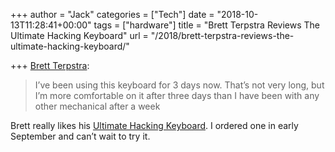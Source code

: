+++
author = "Jack"
categories = ["Tech"]
date = "2018-10-13T11:28:41+00:00"
tags = ["hardware"]
title = "Brett Terpstra Reviews The Ultimate Hacking Keyboard"
url = "/2018/brett-terpstra-reviews-the-ultimate-hacking-keyboard/"

+++
[Brett Terpstra][1]:

> I’ve been using this keyboard for 3 days now. That’s not very long, but I’m more comfortable on it after three days than I have been with any other mechanical after a week

Brett really likes his [Ultimate Hacking Keyboard][2]. I ordered one in early September and can&#8217;t wait to try it.

 [1]: http://brettterpstra.com/2018/08/17/i-wrote-a-review-of-the-ultimate-hacking-keyboard-for-you-nerds/
 [2]: https://ultimatehackingkeyboard.com